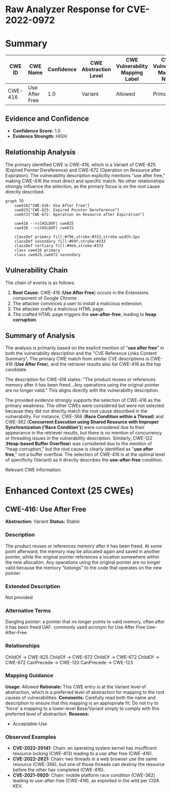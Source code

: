 # Raw Analyzer Response for CVE-2022-0972

# Summary
| CWE ID | CWE Name | Confidence | CWE Abstraction Level | CWE Vulnerability Mapping Label | CWE-Vulnerability Mapping Notes |
|---|---|---|---|---|---|
| CWE-416 | Use After Free | 1.0 | Variant | Allowed | Primary CWE |

## Evidence and Confidence

*   **Confidence Score:** 1.0
*   **Evidence Strength:** HIGH

## Relationship Analysis
The primary identified CWE is CWE-416, which is a Variant of CWE-825 (Expired Pointer Dereference) and CWE-672 (Operation on Resource after Expiration). The vulnerability description explicitly mentions "use after free," making CWE-416 the most direct and specific match. No other relationships strongly influence the selection, as the primary focus is on the root cause directly described.

```mermaid
graph TD
    cwe416["CWE-416: Use After Free"]
    cwe825["CWE-825: Expired Pointer Dereference"]
    cwe672["CWE-672: Operation on Resource after Expiration"]
    
    cwe416 -->|CHILDOF| cwe825
    cwe416 -->|CHILDOF| cwe672
    
    classDef primary fill:#f96,stroke:#333,stroke-width:2px
    classDef secondary fill:#69f,stroke:#333
    classDef tertiary fill:#9e9,stroke:#333
    class cwe416 primary
    class cwe825,cwe672 secondary
```

## Vulnerability Chain
The chain of events is as follows:
1.  **Root Cause:** CWE-416 (**Use After Free**) occurs in the Extensions component of Google Chrome.
2.  The attacker convinces a user to install a malicious extension.
3.  The attacker crafts a malicious HTML page.
4.  The crafted HTML page triggers the **use-after-free**, leading to **heap corruption**.

## Summary of Analysis
The analysis is primarily based on the explicit mention of "**use after free**" in both the vulnerability description and the "CVE Reference Links Content Summary". The primary CWE match from similar CVE descriptions is CWE-416 (**Use After Free**), and the retriever results also list CWE-416 as the top candidate.

The description for CWE-416 states: "The product reuses or references memory after it has been freed...Any operations using the original pointer are no longer valid." This aligns directly with the vulnerability description.

The provided evidence strongly supports the selection of CWE-416 as the primary weakness. The other CWEs were considered but were not selected because they did not directly match the root cause described in the vulnerability. For instance, CWE-366 (**Race Condition within a Thread**) and CWE-362 (**Concurrent Execution using Shared Resource with Improper Synchronization ('Race Condition')**) were considered due to their appearance in the retriever results, but there is no mention of concurrency or threading issues in the vulnerability description. Similarly, CWE-122 (**Heap-based Buffer Overflow**) was considered due to the mention of "heap corruption," but the root cause is clearly identified as "**use after free**," not a buffer overflow.
The selection of CWE-416 is at the optimal level of specificity (Variant) as it directly describes the **use-after-free** condition.

Relevant CWE Information:

# Enhanced Context (25 CWEs)

## CWE-416: Use After Free
**Abstraction:** Variant
**Status:** Stable

### Description
The product reuses or references memory after it has been freed. At some point afterward, the memory may be allocated again and saved in another pointer, while the original pointer references a location somewhere within the new allocation. Any operations using the original pointer are no longer valid because the memory "belongs" to the code that operates on the new pointer.

### Extended Description
Not provided

### Alternative Terms
Dangling pointer: a pointer that no longer points to valid memory, often after it has been freed
UAF: commonly used acronym for Use After Free
Use-After-Free

### Relationships
ChildOf -> CWE-825
ChildOf -> CWE-672
ChildOf -> CWE-672
ChildOf -> CWE-672
CanPrecede -> CWE-120
CanPrecede -> CWE-123

### Mapping Guidance
**Usage:** Allowed
**Rationale:** This CWE entry is at the Variant level of abstraction, which is a preferred level of abstraction for mapping to the root causes of vulnerabilities.
**Comments:** Carefully read both the name and description to ensure that this mapping is an appropriate fit. Do not try to 'force' a mapping to a lower-level Base/Variant simply to comply with this preferred level of abstraction.
**Reasons:**
- Acceptable-Use

### Observed Examples
- **CVE-2022-20141:** Chain: an operating system kernel has insufficent resource locking (CWE-413) leading to a use after free (CWE-416).
- **CVE-2022-2621:** Chain: two threads in a web browser use the same resource (CWE-366), but one of those threads can destroy the resource before the other has completed (CWE-416).
- **CVE-2021-0920:** Chain: mobile platform race condition (CWE-362) leading to use-after-free (CWE-416), as exploited in the wild per CISA KEV.